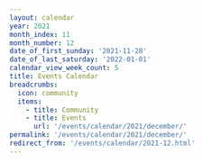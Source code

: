 ```yaml
---
layout: calendar
year: 2021
month_index: 11
month_number: 12
date_of_first_sunday: '2021-11-28'
date_of_last_saturday: '2022-01-01'
calendar_view_week_count: 5
title: Events Calendar
breadcrumbs:
  icon: community
  items:
    - title: Community
    - title: Events
      url: '/events/calendar/2021/december/'
permalink: '/events/calendar/2021/december/'
redirect_from: '/events/calendar/2021-12.html'
---
```

